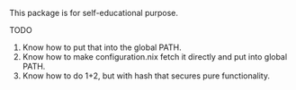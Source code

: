 This package is for self-educational purpose.

TODO

1. Know how to put that into the global PATH.
2. Know how to make configuration.nix fetch it directly and put into global PATH.
3. Know how to do 1+2, but with hash that secures pure functionality.

